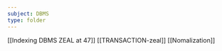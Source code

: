 ```yaml
---
subject: DBMS
type: folder
---
```

[[Indexing DBMS ZEAL at 47]]
[[TRANSACTION-zeal]]
[[Nomalization]]